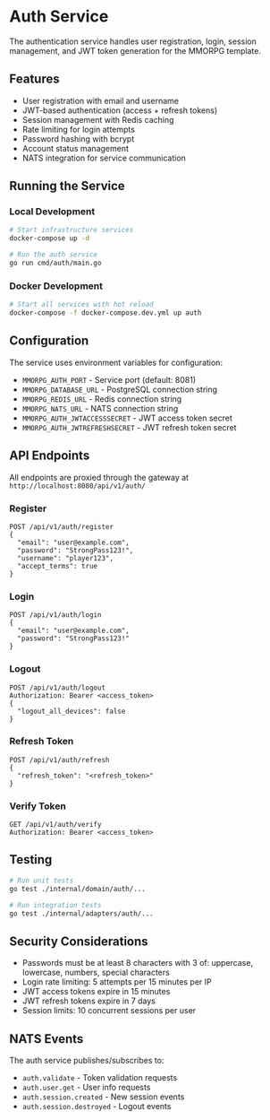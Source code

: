# Auth Service

The authentication service handles user registration, login, session management, and JWT token generation for the MMORPG template.

## Features

- User registration with email and username
- JWT-based authentication (access + refresh tokens)
- Session management with Redis caching
- Rate limiting for login attempts
- Password hashing with bcrypt
- Account status management
- NATS integration for service communication

## Running the Service

### Local Development

```bash
# Start infrastructure services
docker-compose up -d

# Run the auth service
go run cmd/auth/main.go
```

### Docker Development

```bash
# Start all services with hot reload
docker-compose -f docker-compose.dev.yml up auth
```

## Configuration

The service uses environment variables for configuration:

- `MMORPG_AUTH_PORT` - Service port (default: 8081)
- `MMORPG_DATABASE_URL` - PostgreSQL connection string
- `MMORPG_REDIS_URL` - Redis connection string
- `MMORPG_NATS_URL` - NATS connection string
- `MMORPG_AUTH_JWTACCESSSECRET` - JWT access token secret
- `MMORPG_AUTH_JWTREFRESHSECRET` - JWT refresh token secret

## API Endpoints

All endpoints are proxied through the gateway at `http://localhost:8080/api/v1/auth/`

### Register
```
POST /api/v1/auth/register
{
  "email": "user@example.com",
  "password": "StrongPass123!",
  "username": "player123",
  "accept_terms": true
}
```

### Login
```
POST /api/v1/auth/login
{
  "email": "user@example.com",
  "password": "StrongPass123!"
}
```

### Logout
```
POST /api/v1/auth/logout
Authorization: Bearer <access_token>
{
  "logout_all_devices": false
}
```

### Refresh Token
```
POST /api/v1/auth/refresh
{
  "refresh_token": "<refresh_token>"
}
```

### Verify Token
```
GET /api/v1/auth/verify
Authorization: Bearer <access_token>
```

## Testing

```bash
# Run unit tests
go test ./internal/domain/auth/...

# Run integration tests
go test ./internal/adapters/auth/...
```

## Security Considerations

- Passwords must be at least 8 characters with 3 of: uppercase, lowercase, numbers, special characters
- Login rate limiting: 5 attempts per 15 minutes per IP
- JWT access tokens expire in 15 minutes
- JWT refresh tokens expire in 7 days
- Session limits: 10 concurrent sessions per user

## NATS Events

The auth service publishes/subscribes to:

- `auth.validate` - Token validation requests
- `auth.user.get` - User info requests
- `auth.session.created` - New session events
- `auth.session.destroyed` - Logout events